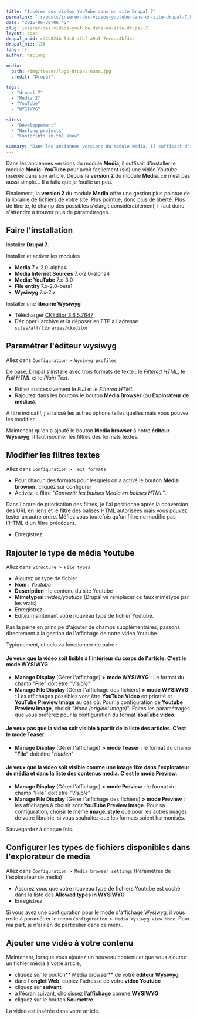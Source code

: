 ```yaml
---
title: "Insérer des vidéos YouTube dans un site Drupal 7"
permalink: "fr/posts/inserer-des-videos-youtube-dans-un-site-drupal-7.html"
date: "2015-06-30T06:45"
slug: inserer-des-videos-youtube-dans-un-site-drupal-7
layout: post
drupal_uuid: c43b824b-5dc0-42bf-a9a1-7eccac4bf44c
drupal_nid: 138
lang: fr
author: haclong

media:
  path: /img/teaser/logo-drupal-name.jpg
  credit: "Drupal"

tags:
  - "drupal 7"
  - "Media 2"
  - "YouTube"
  - "WYSIWYG"

sites:
  - "Développement"
  - "Haclong projects"
  - "Footprints in the snow"

summary: "Dans les anciennes versions du module Media, il suffisait d'installer le module Media: YouTube pour avoir facilement (sic) une vidéo Youtube insérée dans son article. Depuis la version 2 du module Media, ce n'est pas aussi simple... Il a fallu que je fouille un peu. "
---
```


Dans les anciennes versions du module **Media**, il suffisait d'installer le module **Media: YouTube** pour avoir facilement (sic) une vidéo Youtube insérée dans son article. Depuis la **version 2** du module **Media**, ce n'est pas aussi simple... Il a fallu que je fouille un peu.

Finalement, la **version 2** du module **Media** offre une gestion plus pointue de la librairie de fichiers de votre site. Plus pointue, donc plus de liberté. Plus de liberté, le champ des possibles s'élargit considérablement, il faut donc s'attendre à trouver plus de paramétrages.

## Faire l'installation

Installer **Drupal 7**.

Installer et activer les modules

- **Media** 7.x-2.0-alpha4
- **Media Internet Sources** 7.x-2.0-alpha4
- **Media: YouTube** 7.x-3.0
- **File entity** 7.x-2.0-beta1
- **Wysiwyg** 7.x-2.x

Installer une **librairie Wysiwyg**

- Télécharger <a href="http://ckeditor.com/download" target="_blank">CKEditor 3.6.5.7647</a>
- Dézipper l'archive et la déposer en FTP à l'adresse `sites/all/libraries/ckeditor`

## Paramétrer l'éditeur wysiwyg

Allez dans `Configuration > Wysiwyg profiles`

De base, Drupal s'installe avec trois formats de texte : le *Filtered HTML*, le *Full HTML* et le *Plain Text*.

- Editez successivement le *Full* et le *Filtered HTML*.
- Rajoutez dans les boutons le bouton **Media Browser** (ou **Explorateur de médias**).

A titre indicatif, j'ai laissé les autres options telles quelles mais vous pouvez les modifier.

Maintenant qu'on a ajouté le bouton **Media browser** à notre **éditeur Wysiwyg**, il faut modifier les filtres des formats textes.

## Modifier les filtres textes

Allez dans `Configuration > Text formats`

- Pour chacun des formats pour lesquels on a activé le bouton **Media browser**, cliquez sur configurer
- Activez le filtre "*Convertir les balises Media en balises HTML*".

Dans l'ordre de priorisation des filtres, je l'ai positionné après la conversion des URL en liens et le filtre des balises HTML autorisées mais vous pouvez tester un autre ordre. Méfiez vous toutefois qu'un filtre ne modifie pas l'HTML d'un filtre précédent.

- Enregistrez

## Rajouter le type de média Youtube

Allez dans `Structure > File types`

- Ajoutez un type de fichier
- **Nom** : *Youtube*
- **Description** : le contenu du site Youtube
- **Mimetypes** : *video/youtube* (Drupal va remplacer ce faux mimetype par les vrais)
- Enregistrez
- Editez maintenant votre nouveau type de fichier Youtube.

Pas la peine en principe d'ajouter de champs supplémentaires, passons directement à la gestion de l'affichage de notre video Youtube.

Typiquement, et cela va fonctionner de paire :

#### Je veux que la video soit lisible à l'intérieur du corps de l'article. C'est le mode WYSIWYG.

- **Manage Display** (Gérer l'affichage) **>** **mode WYSIWYG** : Le format du champ "**File**" doit être "*Visible*"
- **Manage File Display** (Gérer l'affichage des fichiers) **> mode WYSIWYG** : Les affichages possibles vont être **YouTube Video** en priorité et **YouTube Preview Image** au cas où. Pour la configuration de **Youtube Preview Image**, choisir "*None (original image)*". Faites les paramétrages que vous préférez pour la configuration du format **YouTube video**.

#### Je veux pas que la video soit visible à partir de la liste des articles. C'est le mode Teaser.

- **Manage Display** (Gérer l'affichage) **> mode Teaser** : le format du champ "**File**" doit être "*Hidden*"

#### Je veux que la video soit visible comme une image fixe dans l'explorateur de média et dans la liste des contenus media. C'est le mode Preview.

- **Manage Display** (Gérer l'affichage) **> mode Preview** : le format du champ "**File**" doit être "*Visible*"
- **Manage File Display** (Gérer l'affichage des fichiers) **> mode Preview** : les affichages à choisir sont **YouTube Preview Image**. Pour sa configuration, choisir le même **image_style** que pour les autres images de votre librairie, si vous souhaitez que les formats soient harmonisés.

Sauvegardez à chaque fois.

## Configurer les types de fichiers disponibles dans l'explorateur de media

Allez dans `Configuration > Media browser settings` (Paramètres de l'explorateur de média)

- Assurez vous que votre nouveau type de fichiers Youtube est coché dans la liste des **Allowed types in WYSIWYG**
- Enregistrez

Si vous avez une configuration pour le mode d'affichage Wysiwyg, il vous reste à paramétrer le menu `Configuration > Media Wysiwyg View Mode`. Pour ma part, je n'ai rien de particulier dans ce menu.

## Ajouter une vidéo à votre contenu

Maintenant, lorsque vous ajoutez un nouveau contenu et que vous ajoutez un fichier média à votre article,

- cliquez sur le bouton** Media browser** de votre **éditeur Wysiwyg**.
- dans l'**onglet Web**, copiez l'adresse de votre **video Youtube**
- cliquez sur **suivant**
- à l'écran suivant, choisissez l'**affichage** comme **WYSIWYG**
- cliquez sur le bouton **Soumettre**

La video est insérée dans votre article.
